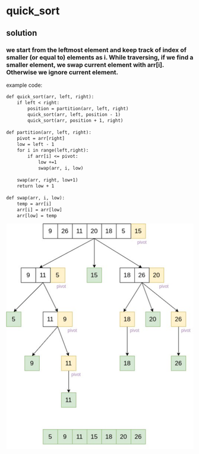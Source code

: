 # **quick_sort**
## **solution**

### we start from the leftmost element and keep track of index of smaller (or equal to) elements as i. While traversing, if we find a smaller element, we swap current element with arr[i]. Otherwise we ignore current element.

example code:

```
def quick_sort(arr, left, right):
    if left < right:
        position = partition(arr, left, right)
        quick_sort(arr, left, position - 1)
        quick_sort(arr, position + 1, right)

def partition(arr, left, right):
    pivot = arr[right]
    low = left - 1
    for i in range(left,right):
        if arr[i] <= pivot:
            low +=1
            swap(arr, i, low)

    swap(arr, right, low+1)
    return low + 1

def swap(arr, i, low):
    temp = arr[i]
    arr[i] = arr[low]
    arr[low] = temp

```


![image](../../assets/quick-sort-1.jpg)
